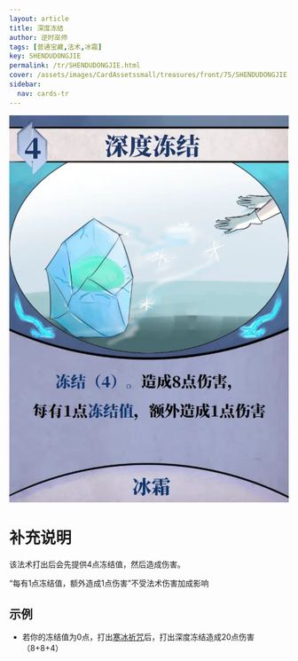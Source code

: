 ```yaml
---
layout: article
title: 深度冻结
author: 逆时巫师
tags: [普通宝藏,法术,冰霜]
key: SHENDUDONGJIE
permalink: /tr/SHENDUDONGJIE.html
cover: /assets/images/CardAssetssmall/treasures/front/75/SHENDUDONGJIE.webp
sidebar:
  nav: cards-tr
---
```

![](/assets/images/CardAssets/treasures/front/75/SHENDUDONGJIE.webp)

# 补充说明

该法术打出后会先提供4点冻结值，然后造成伤害。

“每有1点冻结值，额外造成1点伤害”不受法术伤害加成影响

## 示例

* 若你的冻结值为0点，打出[寒冰祈咒](/tr/HANBINGQIZHOU.html)后，打出深度冻结造成20点伤害（8+8+4）